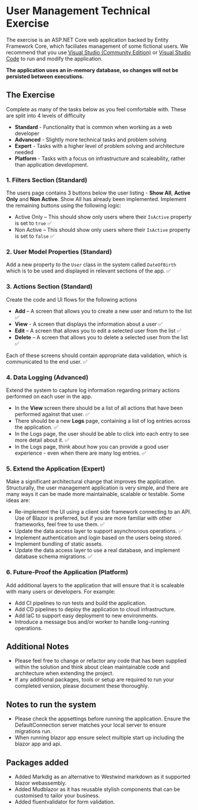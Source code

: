 # User Management Technical Exercise

The exercise is an ASP.NET Core web application backed by Entity Framework Core, which faciliates management of some fictional users.
We recommend that you use [Visual Studio (Community Edition)](https://visualstudio.microsoft.com/downloads) or [Visual Studio Code](https://code.visualstudio.com/Download) to run and modify the application. 

**The application uses an in-memory database, so changes will not be persisted between executions.**

## The Exercise
Complete as many of the tasks below as you feel comfortable with. These are split into 4 levels of difficulty 
* **Standard** - Functionality that is common when working as a web developer
* **Advanced** - Slightly more technical tasks and problem solving
* **Expert** - Tasks with a higher level of problem solving and architecture needed
* **Platform** - Tasks with a focus on infrastructure and scaleability, rather than application development.

### 1. Filters Section (Standard)

The users page contains 3 buttons below the user listing - **Show All**, **Active Only** and **Non Active**. Show All has already been implemented. Implement the remaining buttons using the following logic:
* Active Only – This should show only users where their `IsActive` property is set to `true` :white_check_mark:
* Non Active – This should show only users where their `IsActive` property is set to `false` :white_check_mark:

### 2. User Model Properties (Standard)

Add a new property to the `User` class in the system called `DateOfBirth` which is to be used and displayed in relevant sections of the app. :white_check_mark:

### 3. Actions Section (Standard)

Create the code and UI flows for the following actions
* **Add** – A screen that allows you to create a new user and return to the list :white_check_mark:
* **View** - A screen that displays the information about a user :white_check_mark:
* **Edit** – A screen that allows you to edit a selected user from the list :white_check_mark:
* **Delete** – A screen that allows you to delete a selected user from the list :white_check_mark:

Each of these screens should contain appropriate data validation, which is communicated to the end user. :white_check_mark:

### 4. Data Logging (Advanced)

Extend the system to capture log information regarding primary actions performed on each user in the app.
* In the **View** screen there should be a list of all actions that have been performed against that user. :white_check_mark:
* There should be a new **Logs** page, containing a list of log entries across the application. :white_check_mark:
* In the Logs page, the user should be able to click into each entry to see more detail about it. :white_check_mark:
* In the Logs page, think about how you can provide a good user experience - even when there are many log entries. :white_check_mark:

### 5. Extend the Application (Expert)

Make a significant architectural change that improves the application.
Structurally, the user management application is very simple, and there are many ways it can be made more maintainable, scalable or testable.
Some ideas are:
* Re-implement the UI using a client side framework connecting to an API. Use of Blazor is preferred, but if you are more familiar with other frameworks, feel free to use them. :white_check_mark:
* Update the data access layer to support asynchronous operations. :white_check_mark:
* Implement authentication and login based on the users being stored.
* Implement bundling of static assets.
* Update the data access layer to use a real database, and implement database schema migrations. :white_check_mark:

### 6. Future-Proof the Application (Platform)

Add additional layers to the application that will ensure that it is scaleable with many users or developers. For example:
* Add CI pipelines to run tests and build the application.
* Add CD pipelines to deploy the application to cloud infrastructure.
* Add IaC to support easy deployment to new environments.
* Introduce a message bus and/or worker to handle long-running operations.

## Additional Notes

* Please feel free to change or refactor any code that has been supplied within the solution and think about clean maintainable code and architecture when extending the project.
* If any additional packages, tools or setup are required to run your completed version, please document these thoroughly.

## Notes to run the system
* Please check the appsettings before running the application. Ensure the DefaultConnection server matches your local server to ensure migrations run.
* When running blazor app ensure select multiple start up including the blazor app and api.

## Packages added
* Added Markdig as an alternative to Westwind markdown as it supported blazor webassembly.
* Added Mudblazor as it has reusable stylish components that can be customised to tailor your business.
* Added fluentvalidator for form validation.
